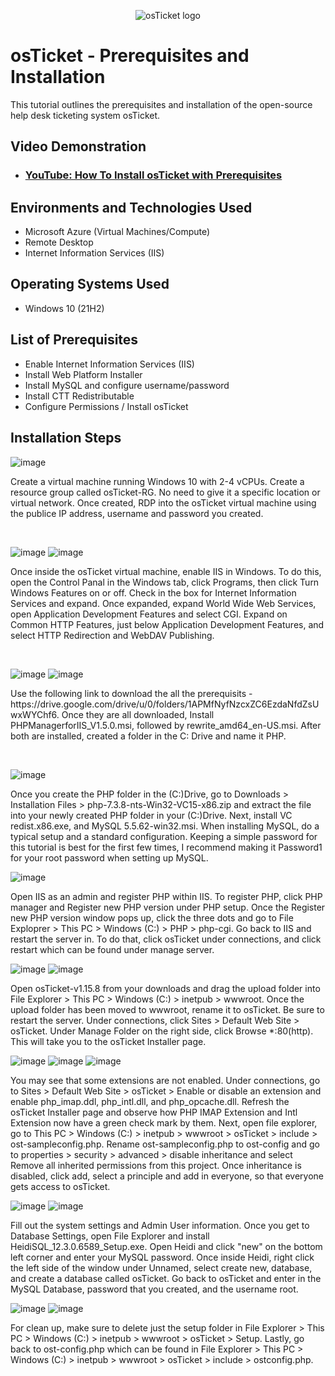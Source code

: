 <p align="center">
<img src="https://i.imgur.com/Clzj7Xs.png" alt="osTicket logo"/>
</p>

<h1>osTicket - Prerequisites and Installation</h1>
This tutorial outlines the prerequisites and installation of the open-source help desk ticketing system osTicket.<br />


<h2>Video Demonstration</h2>

- ### [YouTube: How To Install osTicket with Prerequisites](https://www.youtube.com)

<h2>Environments and Technologies Used</h2>

- Microsoft Azure (Virtual Machines/Compute)
- Remote Desktop
- Internet Information Services (IIS)

<h2>Operating Systems Used </h2>

- Windows 10</b> (21H2)

<h2>List of Prerequisites</h2>

- Enable Internet Information Services (IIS)
- Install Web Platform Installer
- Install MySQL and configure username/password
- Install CTT Redistributable 
- Configure Permissions / Install osTicket

<h2>Installation Steps</h2>

<p>
  
![image](https://github.com/user-attachments/assets/675a9298-f055-49f2-9341-079ccdba044e)


</p>
<p>
  Create a virtual machine running Windows 10 with 2-4 vCPUs.  Create a resource group called osTicket-RG. No need to give it a specific location or virtual network. Once created, RDP into the osTicket virtual machine using the publice IP address, username and password you created. 
</p>
<br />

<p>
  
![image](https://github.com/user-attachments/assets/4b6cc43f-3d82-44e6-a942-9b62a25504fb)
![image](https://github.com/user-attachments/assets/436e532d-32d0-4aa3-87d7-6aff98082f3a)

</p>
<p>
Once inside the osTicket virtual machine, enable IIS in Windows. To do this, open the Control Panal in the Windows tab, click Programs, then click Turn Windows Features on or off. Check in the box for Internet Information Services and expand. Once expanded, expand World Wide Web Services, open Application Development Features and select CGI. Expand on Common HTTP Features, just below Application Development Features, and select HTTP Redirection and WebDAV Publishing. 
</p>
<br />

![image](https://github.com/user-attachments/assets/cfe7a4b7-63eb-47b5-b530-c4e101e42005)
![image](https://github.com/user-attachments/assets/357a842b-cade-42b9-9ccb-36d557b47c7b)

</p>
<p>
Use the following link to download the all the prerequisits - https://drive.google.com/drive/u/0/folders/1APMfNyfNzcxZC6EzdaNfdZsUwxWYChf6. Once they are all downloaded, Install PHPManagerforIIS_V1.5.0.msi, followed by rewrite_amd64_en-US.msi. After both are installed, created a folder in the C: Drive and name it PHP. 
</p>
<br />

![image](https://github.com/user-attachments/assets/d4ee92ed-8cc9-4cf8-be2d-f7ba43a53807)



Once you create the PHP folder in the (C:)Drive, go to Downloads > Installation Files > php-7.3.8-nts-Win32-VC15-x86.zip and extract the file into your newly created PHP folder in your (C:)Drive. Next, install VC redist.x86.exe, and MySQL 5.5.62-win32.msi. When installing MySQL, do a typical setup and a standard configuration. Keeping a simple password for this tutorial is best for the first few times, I recommend making it Password1 for your root password when setting up MySQL. 

![image](https://github.com/user-attachments/assets/3219d292-d096-4681-9ba5-68dfcb180185)


Open IIS as an admin and register PHP within IIS. To register PHP, click PHP manager and Register new PHP version under PHP setup. Once the Register new PHP version window pops up, click the three dots and go to File Exploprer > This PC > Windows (C:) > PHP > php-cgi. Go back to IIS and restart the server in. To do that, click osTicket under connections, and click restart which can be found under manage server. 

![image](https://github.com/user-attachments/assets/d61b5d26-03e8-486f-8e9e-0ac609cf284e)
![image](https://github.com/user-attachments/assets/5e574c2c-896d-46fd-82df-be5b8c60581b)



Open osTicket-v1.15.8 from your downloads and drag the upload folder into File Explorer > This PC > Windows (C:) > inetpub > wwwroot. Once the upload folder has been moved to wwwroot, rename it to osTicket. Be sure to restart the server. Under connections, click Sites > Default Web Site > osTicket. Under Manage Folder on the right side, click Browse *:80(http). This will take you to the osTicket Installer page. 

![image](https://github.com/user-attachments/assets/520a8632-6944-473d-8110-970c112912bb)
![image](https://github.com/user-attachments/assets/fa578f4f-e932-48ca-bd8b-6e5a1730332c)
![image](https://github.com/user-attachments/assets/1f33df63-cf51-4d8f-a898-bfa4cd59d0c3)



You may see that some extensions are not enabled. Under connections, go to Sites > Default Web Site > osTicket > Enable or disable an extension and enable php_imap.ddl, php_intl.dll, and php_opcache.dll. Refresh the osTicket Installer page and observe how PHP IMAP Extension and Intl Extension now have a green check mark by them. Next, open file explorer, go to This PC > Windows (C:) > inetpub > wwwroot > osTicket > include > ost-sampleconfig.php. Rename ost-sampleconfig.php to ost-config and go to properties > security > advanced > disable inheritance and select Remove all inherited permissions from this project. Once inheritance is disabled, click add, select a principle and add in everyone, so that everyone gets access to osTicket. 

![image](https://github.com/user-attachments/assets/9a1c89b1-08eb-4aa8-a43f-283b83cfa21c)
![image](https://github.com/user-attachments/assets/f5afe729-dd94-4dc0-9b67-a36765a424dc)

Fill out the system settings and Admin User information. Once you get to Database Settings, open File Explorer and install HeidiSQL_12.3.0.6589_Setup.exe. Open Heidi and click "new" on the bottom left corner and enter your MySQL password. Once inside Heidi, right click the left side of the window under Unnamed, select create new, database, and create a database called osTicket. Go back to osTicket and enter in the MySQL Database, password that you created, and the username root. 

![image](https://github.com/user-attachments/assets/2341dc0e-2541-4f64-ad73-18949f32f3be)
![image](https://github.com/user-attachments/assets/b24444ef-cc47-4135-aaa4-f788be0fc3c9)


For clean up, make sure to delete just the setup folder in File Explorer > This PC > Windows (C:) > inetpub > wwwroot > osTicket > Setup. Lastly, go back to ost-config.php which can be found in File Explorer > This PC > Windows (C:) > inetpub > wwwroot > osTicket > include > ostconfig.php. 

